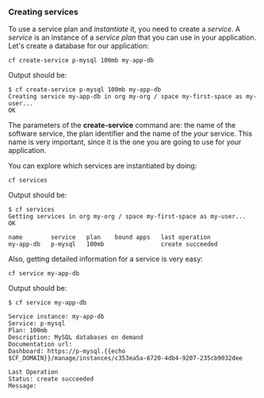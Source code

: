 ### Creating services

To use a service plan and *instantiate* it, you need to create a *service*. A *service* is an instance of a *service plan* that you can use in your application.
Let's create a database for our application:

```
cf create-service p-mysql 100mb my-app-db
```

Output should be:

```
$ cf create-service p-mysql 100mb my-app-db
Creating service my-app-db in org my-org / space my-first-space as my-user...
OK
```

The parameters of the **create-service** command are: the name of the software service, the plan identifier and the name of the *your* service. This name is very important, since it is the one you are going to use for your application.

You can explore which services are instantiated by doing:

```
cf services
```

Output should be:

```
$ cf services
Getting services in org my-org / space my-first-space as my-user...
OK

name        service   plan    bound apps   last operation
my-app-db   p-mysql   100mb                create succeeded
```

Also, getting detailed information for a service is very easy:

```
cf service my-app-db
```

Output should be:

```
$ cf service my-app-db

Service instance: my-app-db
Service: p-mysql
Plan: 100mb
Description: MySQL databases on demand
Documentation url:
Dashboard: https://p-mysql.{{echo $CF_DOMAIN}}/manage/instances/c353ea5a-6720-4db4-9207-235cb9032dee

Last Operation
Status: create succeeded
Message:
```
